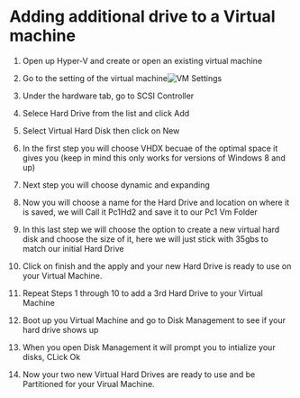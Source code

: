 # Adding additional drive to a Virtual machine

1. Open up Hyper-V and create or open an existing virtual machine
2. Go to the setting of the virtual machine![VM Settings](https://github.com/user-attachments/assets/6d3dfd6c-1f7f-4f9a-8689-e637cdfb0b87)

3. Under the hardware tab, go to SCSI Controller
4. Selece Hard Drive from the list and click Add
5. Select Virtual Hard Disk then click on New
6. In the first step you will choose VHDX becuae of the optimal space it gives you (keep in mind this only works for versions of Windows 8 and up)
7. Next step you will choose dynamic and expanding
8. Now you will choose a name for the Hard Drive and location on where it is saved, we will Call it Pc1Hd2 and save it to our Pc1 Vm Folder
9. In this last step we will choose the option to create a new virtual hard disk and choose the size of it, here we will just stick with 35gbs to match our initial Hard Drive
10. Click on finish and the apply and your new Hard Drive is ready to use on your Virtual Machine.
11. Repeat Steps 1 through 10 to add a 3rd Hard Drive to your Virtual Machine
12. Boot up you Virtual Machine and go to Disk Management to see if your hard drive shows up
13. When you open Disk Management it will prompt you to intialize your disks, CLick Ok
14. Now your two new Virtual Hard Drives are ready to use and be Partitioned for your Virual Machine.   
